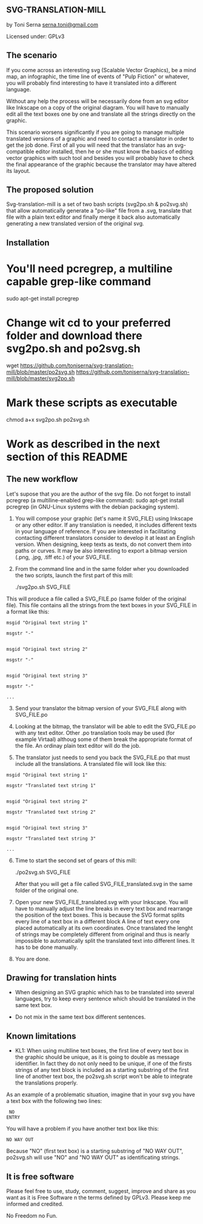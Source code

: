 SVG-TRANSLATION-MILL
--------------------
by Toni Serna <serna.toni@gmail.com>

Licensed under: GPLv3

The scenario
------------

If you come across an interesting svg (Scalable Vector Graphics), be a mind map, an infographic, the time line of events of "Pulp Fiction" or whatever, you will probably find  interesting to have it translated into a different language.

Without any help the process will be necessarily done from an svg editor like Inkscape on a copy of the original diagram. You will have to manually edit all the text boxes one by one and translate all the strings directly on the graphic.

This scenario worsens significantly if you are going to manage multiple translated versions of a graphic and need to contact a translator in order to get the job done. First of all you will need that the translator has an svg-compatible editor installed, then he or she must know the basics of editing vector graphics with such tool and besides you will probably have to check the final appearance of the graphic because the translator may have altered its layout.

The proposed solution
---------------------

Svg-translation-mill is a set of two bash scripts (svg2po.sh & po2svg.sh) that allow automatically generate a "po-like" file from a .svg, translate that file with a plain text editor and finally merge it back also automatically generating a new translated version of the original svg.

Installation
------------
  # You'll need pcregrep, a multiline capable grep-like command
  sudo apt-get install pcregrep

  # Change wit cd to your preferred folder and download there svg2po.sh and po2svg.sh
  wget https://github.com/toniserna/svg-translation-mill/blob/master/po2svg.sh https://github.com/toniserna/svg-translation-mill/blob/master/svg2po.sh

  # Mark these scripts as executable
  chmod a+x svg2po.sh po2svg.sh

  # Work as described in the next section of this README

The new workflow
----------------

Let's supose that you are the author of the svg file. Do not forget to install pcregrep (a multiline-enabled grep-like command): sudo apt-get install pcregrep (in GNU-Linux systems with the debian packaging system).

  1.  You will compose your graphic (let's name it SVG_FILE) using Inkscape or any other editor.  If any translation is needed, it includes different texts in your language of reference. If you are interested in facilitating contacting different translators consider to develop it at least an English version. When designing, keep texts as texts, do not convert them into paths or curves. It may be also interesting to export a bitmap version (.png, .jpg, .tiff etc.) of your SVG_FILE.

  2. From the command line and in the same folder wher you downloaded the two scripts, launch the first part of this mill:

     ./svg2po.sh SVG_FILE

   This will produce a file called a SVG_FILE.po (same folder of the original file). This file contains all the strings from the text boxes in your SVG_FILE in a format like this:

	msgid "Original text string 1"

	msgstr "-"


	msgid "Original text string 2"

	msgstr "-"


	msgid "Original text string 3"

	msgstr "-"

	...

  3. Send your translator the bitmap version of your SVG_FILE along with SVG_FILE.po

  4. Looking at the bitmap, the translator will be able to edit the SVG_FILE.po with any text editor. Other .po translation tools may be used (for example Virtaal) althoug some of them break the appropriate format of the file. An ordinay plain text editor will do the job.

  5. The translator just needs to send you back the SVG_FILE.po that must include all the translations. A translated file will look like this:

	msgid "Original text string 1"

	msgstr "Translated text string 1"


	msgid "Original text string 2"

	msgstr "Translated text string 2"


	msgid "Original text string 3"

	msgstr "Translated text string 3"

	...

  6. Time to start the second set of gears of this mill:

     ./po2svg.sh SVG_FILE

     After that you will get a file called SVG_FILE_translated.svg in the same folder of the original one.

  7. Open your new SVG_FILE_translated.svg with your Inkscape. You will have to manually adjust the line breaks in every text box and rearrange the position of the text boxes. This is because the SVG format splits every line of a text box in a different block <tspan>A line of text</tspan> every one placed automatically at its own coordinates. Once translated the lenght of strings may be completely different from original and thus is nearly impossible to automatically split the translated text into different lines. It has to be done manually.

  8. You are done.

Drawing for translation hints
-----------------------------
  * When designing an SVG graphic which has to be translated into several languages, try to keep every sentence which should be translated in the same text box.

  * Do not mix in the same text box different sentences.

Known limitations
-----------------
 * KL1: When using multiline text boxes, the first line of every text box in the graphic should be unique, as it is going to double as message identifier. In fact they do not only need to be unique, if one of the firsts strings of any text block is included as a starting substring of the first line of another text box, the po2svg.sh script won't be able to integrate the translations properly.

As an example of a problematic situation, imagine that in your svg you have a text box with the following two lines:

     NO
    ENTRY

You will have a problem if you have another text box like this:

    NO WAY OUT

Because "NO" (first text box) is a starting substring of "NO WAY OUT", po2svg.sh will use "NO" and "NO WAY OUT" as identificating strings.

It is free software
-------------------
Please feel free to use, study, comment, suggest, improve and share as you want as it is Free Software n the terms defined by GPLv3. Please keep me informed and credited.

No Freedom no Fun.
